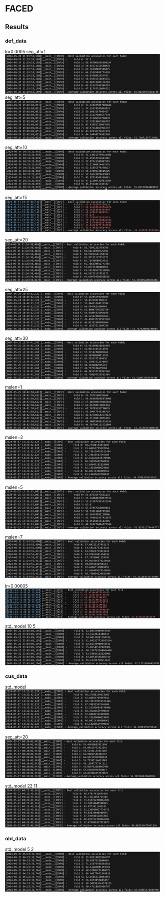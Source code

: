 # FACED


## Results  
### def_data

lr=0.0005
seg_att=1
![alt text](image-9.png)
seg_att=5
![alt text](image-11.png)

seg_att=10
![alt text](image-7.png)

seg_att=15
![alt text](image-2.png)


seg_att=20
![alt text](image-10.png)

seg_att=25
![alt text](image-8.png)

seg_att=30
![alt text](image-13.png)


mslen=1
![alt text](image-12.png)

mslen=3
![alt text](image-3.png)

mslen=5
![alt text](image-14.png)

mslen=7
![alt text](image-15.png)

lr=0.00005
![alt text](image-1.png)

std_model 10 5
![alt text](image-6.png)




### cus_data
std_model
![alt text](image-3.png)

seg_att=20
![seg_att=20](image.png)

std_model 22 11
![alt text](image-4.png)

### old_data
std_model 5 2
![alt text](image-5.png)







